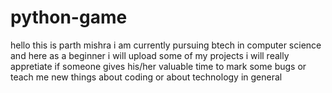 # python-game
hello this is parth mishra i am currently pursuing btech in computer science and here as a beginner i will upload some of my projects 
i will really appretiate if someone gives his/her valuable time to mark some bugs or teach me new things about coding or about technology in general  
